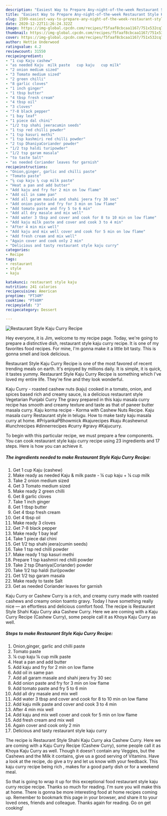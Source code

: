 ```yaml
---
description: "Easiest Way to Prepare Any-night-of-the-week Restaurant Style Kaju Curry Recipe"
title: "Easiest Way to Prepare Any-night-of-the-week Restaurant Style Kaju Curry Recipe"
slug: 1599-easiest-way-to-prepare-any-night-of-the-week-restaurant-style-kaju-curry-recipe
date: 2020-12-22T11:26:24.322Z
image: https://img-global.cpcdn.com/recipes/f5faaf8cbcaa1167/751x532cq70/restaurant-style-kaju-curry-recipe-recipe-main-photo.jpg
thumbnail: https://img-global.cpcdn.com/recipes/f5faaf8cbcaa1167/751x532cq70/restaurant-style-kaju-curry-recipe-recipe-main-photo.jpg
cover: https://img-global.cpcdn.com/recipes/f5faaf8cbcaa1167/751x532cq70/restaurant-style-kaju-curry-recipe-recipe-main-photo.jpg
author: Hettie Underwood
ratingvalue: 4.2
reviewcount: 31550
recipeingredient:
- "1 cup Kaju cashew"
- "as needed Kaju  milk paste   cup kaju   cup milk"
- "2 onion medium sized"
- "3 Tomato medium sized"
- "2 green chilli"
- "8 garlic cloves"
- "1 inch ginger"
- "1 tbsp butter"
- "4 tbsp fresh cream"
- "4 tbsp oil"
- "3 cloves"
- "7-8 black pepper"
- "1 bay leaf"
- "1 piece dal chini"
- "1/2 tsp shahi jeeracumin seeds"
- "1 tsp red chilli powder"
- "1 tsp kasuri methi"
- "1 tsp kashmiri red chilli powder"
- "2 tsp DhaniyaCoriander powder"
- "1/2 tsp haldi turipowder"
- "1/2 tsp garam masala"
- "to taste Salt"
- "as needed Coriander leaves for garnish"
recipeinstructions:
- "Onion,ginger, garlic and chilli paste"
- "Tomato paste"
- "¼ cup kaju ¼ cup milk paste"
- "Heat a pan and add butter"
- "Add kaju and fry for 2 min on low flame"
- "Add oil in same pan"
- "Add all garam masale and shahi jeera fry 30 sec"
- "Add onion paste and fry for 3 min on low flame"
- "Add tomato paste and fry 5 to 6 min"
- "Add all dry masale and mix well"
- "Add water 3 tbsp and cover and cook for 8 to 10 min on low flame"
- "Add kaju milk paste and cover and cook 3 to 4 min"
- "After 4 min mix well"
- "Add kaju and mix well cover and cook for 5 min on low flame"
- "Add fresh cream and mix well"
- "Again cover and cook only 2 min"
- "Delicious and tasty restaurant style kaju curry"
categories:
- Recipe
tags:
- restaurant
- style
- kaju

katakunci: restaurant style kaju 
nutrition: 241 calories
recipecuisine: American
preptime: "PT34M"
cooktime: "PT40M"
recipeyield: "3"
recipecategory: Dessert

---
```



![Restaurant Style Kaju Curry Recipe](https://img-global.cpcdn.com/recipes/f5faaf8cbcaa1167/751x532cq70/restaurant-style-kaju-curry-recipe-recipe-main-photo.jpg)

Hey everyone, it is Jim, welcome to my recipe page. Today, we're going to prepare a distinctive dish, restaurant style kaju curry recipe. It is one of my favorites food recipes. For mine, I'm gonna make it a little bit tasty. This is gonna smell and look delicious.

Restaurant Style Kaju Curry Recipe is one of the most favored of recent trending meals on earth. It's enjoyed by millions daily. It is simple, it is quick, it tastes yummy. Restaurant Style Kaju Curry Recipe is something which I've loved my entire life. They're fine and they look wonderful.

Kaju Curry - roasted cashew nuts (kaju) cooked in a tomato, onion, and spices based rich and creamy sauce, is a delicious restaurant style Vegetarian Punjabi Curry The gravy prepared in this kaju masala curry recipe has smooth and creamy texture and taste as that of paneer butter masala curry. Kaju korma recipe - Korma with Cashew Nuts Recipe. Kaju masala curry Restaurant style in telugu. How to make tasty kaju masala curry at home. #PriyankaPBhowmick #kajurecipes #kaju #cashewnut #lunchrecipes #dinnerrecipes #curry #gravy #Kajucurry.


To begin with this particular recipe, we must prepare a few components. You can cook restaurant style kaju curry recipe using 23 ingredients and 17 steps. Here is how you can achieve it.

<!--inarticleads1-->

##### The ingredients needed to make Restaurant Style Kaju Curry Recipe:

1. Get 1 cup Kaju (cashew)
1. Make ready as needed Kaju &amp; milk paste - ¼ cup kaju + ¼ cup milk
1. Take 2 onion medium sized
1. Get 3 Tomato medium sized
1. Make ready 2 green chilli
1. Get 8 garlic cloves
1. Take 1 inch ginger
1. Get 1 tbsp butter
1. Get 4 tbsp fresh cream
1. Get 4 tbsp oil
1. Make ready 3 cloves
1. Get 7-8 black pepper
1. Make ready 1 bay leaf
1. Take 1 piece dal chini
1. Get 1/2 tsp shahi jeera(cumin seeds)
1. Take 1 tsp red chilli powder
1. Make ready 1 tsp kasuri methi
1. Prepare 1 tsp kashmiri red chilli powder
1. Take 2 tsp Dhaniya(Coriander) powder
1. Take 1/2 tsp haldi (turi)powder
1. Get 1/2 tsp garam masala
1. Make ready to taste Salt
1. Get as needed Coriander leaves for garnish


Kaju Curry or Cashew Curry is a rich, and creamy curry made with roasted cashews and creamy onion toamto gravy. Today I have something really nice — an effortless and delicious comfort food. The recipe is Restaurant Style Shahi Kaju Curry aka Cashew Curry. Here we are coming with a Kaju Curry Recipe (Cashew Curry), some people call it as Khoya Kaju Curry as well. 

<!--inarticleads2-->

##### Steps to make Restaurant Style Kaju Curry Recipe:

1. Onion,ginger, garlic and chilli paste
1. Tomato paste
1. ¼ cup kaju ¼ cup milk paste
1. Heat a pan and add butter
1. Add kaju and fry for 2 min on low flame
1. Add oil in same pan
1. Add all garam masale and shahi jeera fry 30 sec
1. Add onion paste and fry for 3 min on low flame
1. Add tomato paste and fry 5 to 6 min
1. Add all dry masale and mix well
1. Add water 3 tbsp and cover and cook for 8 to 10 min on low flame
1. Add kaju milk paste and cover and cook 3 to 4 min
1. After 4 min mix well
1. Add kaju and mix well cover and cook for 5 min on low flame
1. Add fresh cream and mix well
1. Again cover and cook only 2 min
1. Delicious and tasty restaurant style kaju curry


The recipe is Restaurant Style Shahi Kaju Curry aka Cashew Curry. Here we are coming with a Kaju Curry Recipe (Cashew Curry), some people call it as Khoya Kaju Curry as well. Though it doesn&#39;t contain any Veggies, but the Cashews and the Milk it contains, give us a good serving of Vitamins. Have a look at the recipe, do give a try and let us know with your feedback. This kaju curry recipe being rich , makes for a good party dish or for a weekend meal. 

So that is going to wrap it up for this exceptional food restaurant style kaju curry recipe recipe. Thanks so much for reading. I'm sure you will make this at home. There is gonna be more interesting food at home recipes coming up. Remember to bookmark this page in your browser, and share it to your loved ones, friends and colleague. Thanks again for reading. Go on get cooking!

